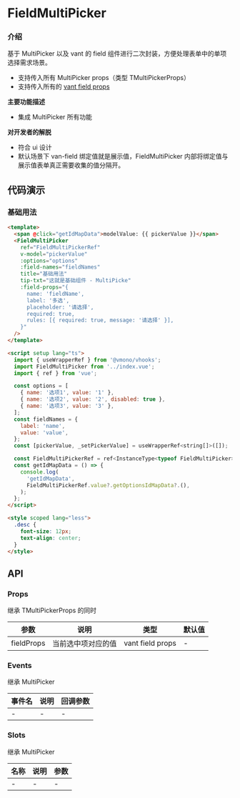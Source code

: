 # FieldMultiPicker

### 介绍

基于 MultiPicker 以及 vant 的 field 组件进行二次封装，方便处理表单中的单项选择需求场景。

- 支持传入所有 MultiPicker props（类型 TMultiPickerProps）
- 支持传入所有的 [vant field props](https://vant-ui.github.io/vant/#/zh-CN/field#props)

**主要功能描述**

- 集成 MultiPicker 所有功能

**对开发者的解脱**

- 符合 ui 设计
- 默认场景下 van-field 绑定值就是展示值，FieldMultiPicker 内部将绑定值与展示值表单真正需要收集的值分隔开。

## 代码演示

### 基础用法

```html
<template>
  <span @click="getIdMapData">modelValue: {{ pickerValue }}</span>
  <FieldMultiPicker
    ref="FieldMultiPickerRef"
    v-model="pickerValue"
    :options="options"
    :field-names="fieldNames"
    title="基础用法"
    tip-txt="这就是基础组件 - MultiPicke"
    :field-props="{
      name: 'fieldName',
      label: '多选',
      placeholder: '请选择',
      required: true,
      rules: [{ required: true, message: '请选择' }],
    }"
  />
</template>

<script setup lang="ts">
  import { useWrapperRef } from '@vmono/vhooks';
  import FieldMultiPicker from '../index.vue';
  import { ref } from 'vue';

  const options = [
    { name: '选项1', value: '1' },
    { name: '选项2', value: '2', disabled: true },
    { name: '选项3', value: '3' },
  ];
  const fieldNames = {
    label: 'name',
    value: 'value',
  };
  const [pickerValue, _setPickerValue] = useWrapperRef<string[]>([]);

  const FieldMultiPickerRef = ref<InstanceType<typeof FieldMultiPicker>>();
  const getIdMapData = () => {
    console.log(
      'getIdMapData',
      FieldMultiPickerRef.value?.getOptionsIdMapData?.(),
    );
  };
</script>

<style scoped lang="less">
  .desc {
    font-size: 12px;
    text-align: center;
  }
</style>
```

## API

### Props

继承 TMultiPickerProps 的同时

| 参数       | 说明               | 类型             | 默认值 |
| ---------- | ------------------ | ---------------- | ------ |
| fieldProps | 当前选中项对应的值 | vant field props | -      |

### Events

继承 MultiPicker

| 事件名 | 说明 | 回调参数 |
| :----- | :--- | :------- |
| -      | -    | -        |

### Slots

继承 MultiPicker

| 名称 | 说明 | 参数 |
| :--- | :--- | :--- |
| -    | -    | -    |
